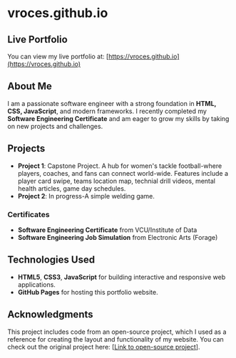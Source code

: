 # vroces.github.io

## Live Portfolio

You can view my live portfolio at: [https://vroces.github.io](https://vroces.github.io)


## About Me

I am a passionate software engineer with a strong foundation in **HTML, CSS, JavaScript**, and modern frameworks. I recently completed my **Software Engineering Certificate** and am eager to grow my skills by taking on new projects and challenges. 

## Projects

- **Project 1**: Capstone Project. A hub for women's tackle football-where players, coaches, and fans can connect world-wide. Features include a player card swipe, teams location map, technial drill videos, mental health articles, game day schedules. 
- **Project 2**: In progress-A simple welding game. 

### Certificates

- **Software Engineering Certificate** from VCU/Institute of Data
- **Software Engineering Job Simulation** from Electronic Arts (Forage)

## Technologies Used

- **HTML5**, **CSS3**, **JavaScript** for building interactive and responsive web applications.
- **GitHub Pages** for hosting this portfolio website.

## Acknowledgments

This project includes code from an open-source project, which I used as a reference for creating the layout and functionality of my website. You can check out the original project here: [[Link to open-source project](https://jvcodes.com/responsive-portfolio-website-design-for-web-developer/)].
